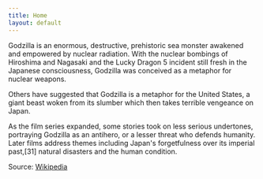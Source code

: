 ```yaml
---
title: Home
layout: default
---
```

Godzilla is an enormous, destructive, prehistoric sea monster awakened and empowered by nuclear radiation. With the nuclear bombings of Hiroshima and Nagasaki and the Lucky Dragon 5 incident still fresh in the Japanese
consciousness, Godzilla was conceived as a metaphor for nuclear weapons.

 Others have suggested that Godzilla is a metaphor for the United States, a giant beast woken from its slumber which then takes terrible vengeance on Japan.

 As the film series expanded, some stories took on less serious undertones, portraying Godzilla as an antihero, or a lesser threat who defends humanity. Later films address themes including Japan's forgetfulness over its imperial past,[31] natural disasters and the human condition.

 Source: [Wikipedia](https://en.wikipedia.org/wiki/Godzilla)
